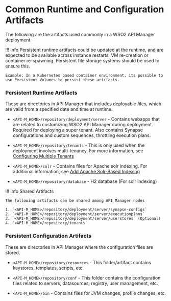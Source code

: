 # Common Runtime and Configuration Artifacts

The following are the artifacts used commonly in a WSO2 API Manager deployment.

!!! info
        Persistent runtime artifacts could be updated at the runtime, and are expected to be available across instance restarts, VM re-creation or container re-spawning. Persistent file storage systems should be used to ensure this.

    Example: In a Kubernetes based container environment, its possible to use Persistent Volumes to persist these artifacts.

### Persistent Runtime Artifacts

These are directories in API Manager that includes deployable files, which are valid from a specified date and time at runtime.

-   `<API-M_HOME>/repository/deployment/server` -  Contains webapps that are related to customizing WSO2 API Manager during deployment. Required for deploying a super tenant. Also contains Synapse configurations and custom sequences, throttling execution plans.

-   `<API-M_HOME>/repository/tenants` - This is only used when the deployment involves multi-tenancy. For more information, see [Configuring Multiple Tenants](https://docs.wso2.com/display/AM210/Configuring+Multiple+Tenants)

-   `<API-M_HOME>/solr` - Contains files for Apache solr indexing. For additional information, see [Add Apache Solr-Based Indexing](https://docs.wso2.com/display/AM210/Add+Apache+Solr-Based+Indexing)

-   `<API-M_HOME>/repository/database` - H2 database (For solr indexing)

!!! info
    Shared Artifacts

    The following artifacts can be shared among API Manager nodes

    1. `<API-M_HOME>/repository/deployment/server/synapse-configs`
    2. `<API-M_HOME>/repository/deployment/server/executionplans`
    3. `<API-M_HOME>/repository/deployment/server/userstores` (Optional)
    4. `<API-M_HOME>/repository/tenants`


### Persistent Configuration Artifacts

These are directories in API Manager where the configuration files are stored.

-   `<API-M_HOME>/repository/resources` - This folder/artifact contains keystores, templates, scripts, etc.

-   `<API-M_HOME>/repository/conf` - This folder contains the configuration files related to servers, datasources, registry, user management, etc.

-   `<API-M_HOME>/bin` - Contains files for JVM changes, profile changes, etc.
